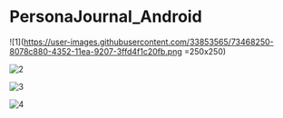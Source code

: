 # PersonaJournal_Android
![1](https://user-images.githubusercontent.com/33853565/73468250-8078c880-4352-11ea-9207-3ffd4f1c20fb.png =250x250)


![2](https://user-images.githubusercontent.com/33853565/73468263-840c4f80-4352-11ea-8225-5fe018f10b92.png)


![3](https://user-images.githubusercontent.com/33853565/73468264-84a4e600-4352-11ea-921b-fc85e23bffd4.png)


![4](https://user-images.githubusercontent.com/33853565/73468265-84a4e600-4352-11ea-8b2e-35de9ff6cc05.png)
